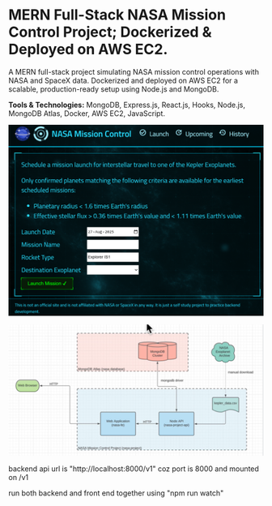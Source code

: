 # MERN Full-Stack NASA Mission Control Project; Dockerized & Deployed on AWS EC2.

A MERN full-stack project simulating NASA mission control operations with NASA and SpaceX data. Dockerized and deployed on AWS EC2 for a scalable, production-ready setup using Node.js and MongoDB.

**Tools & Technologies:** MongoDB, Express.js, React.js, Hooks, Node.js, MongoDB Atlas, Docker, AWS EC2, JavaScript.

![site snaps](./client/public/img/image.png)

![architecture diagram](./client/public/img/image-1.png)

backend api url is "http://localhost:8000/v1"
coz port is 8000 and mounted on /v1

run both backend and front end together using "npm run watch"
